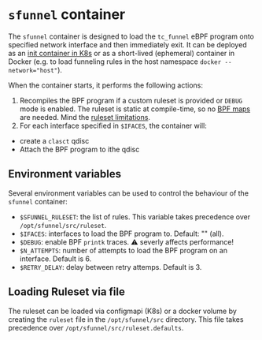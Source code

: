 # `sfunnel` container

The `sfunnel` container is designed to load the `tc_funnel` eBPF program onto
specified network interface and then immediately exit. It can be deployed as
an [init container in K8s](https://kubernetes.io/docs/concepts/workloads/pods/init-containers/)
or as a short-lived (ephemeral) container in Docker (e.g. to load funneling rules
in the host namespace `docker --network="host"`).

When the container starts, it performs the following actions:

1. Recompiles the BPF program if a custom ruleset is provided or `DEBUG`
   mode is enabled. The ruleset is static at compile-time, so no [BPF maps](https://docs.kernel.org/bpf/maps.html)
   are needed. Mind the [ruleset limitations](rules.md#scalability).
1. For each interface specified in `$IFACES`, the container will:
  * create a `clasct` qdisc
  * Attach the BPF program to ithe qdisc

## Environment variables

Several environment variables can be used to control the behaviour of the `sfunnel`
container:

* `$SFUNNEL_RULESET`: the list of rules. This variable takes precedence over `/opt/sfunnel/src/ruleset`.
* `$IFACES`: interfaces to load the BPF program to. Default: "" (all).
* `$DEBUG`: enable BPF `printk` traces. :warning: severly affects performance!
* `$N_ATTEMPTS`: number of attempts to load the BPF program on an interface. Default is 6.
* `$RETRY_DELAY`: delay between retry attemps. Default is 3.

## Loading Ruleset via file

The ruleset can be loaded via configmapi (K8s) or a docker volume by creating the
`ruleset` file in the `/opt/sfunnel/src` directory. This file takes precedence
over `/opt/sfunnel/src/ruleset.defaults`.
